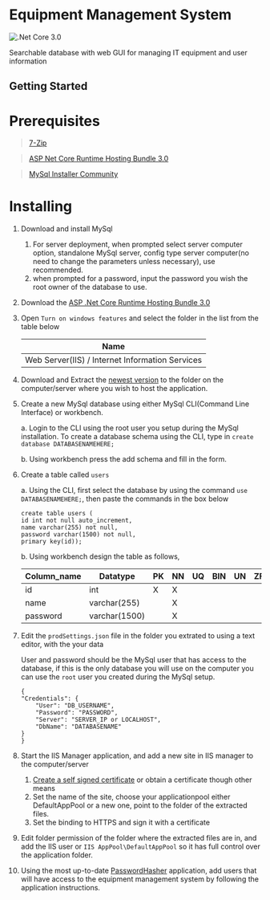 # Equipment Management System
![.Net Core 3.0](https://img.shields.io/badge/.Net%20Core-3.0-success)

Searchable database with web GUI for managing IT equipment and user information

## Getting Started

# Prerequisites

> [7-Zip](https://www.7-zip.org/a/7z1900-x64.exe)

> [ASP Net Core Runtime Hosting Bundle 3.0](https://download.visualstudio.microsoft.com/download/pr/32b71802-0b4d-4064-a7e6-083b5155d3b1/080cf60a5c06be4ed27e2eac6c693f2f/dotnet-hosting-3.0.1-win.exe)

> [MySql Installer Community](https://dev.mysql.com/downloads/installer/)

# Installing

1. Download and install MySql

    1. For server deployment, when prompted select server computer option, standalone MySql server, config type server computer(no need to change the parameters unless necessary), use recommended.
    2. when prompted for a password, input the password you wish the root owner of the database to use.
    
2. Download the [ASP .Net Core Runtime Hosting Bundle 3.0](https://download.visualstudio.microsoft.com/download/pr/32b71802-0b4d-4064-a7e6-083b5155d3b1/080cf60a5c06be4ed27e2eac6c693f2f/dotnet-hosting-3.0.1-win.exe)

3. Open `Turn on windows features` and select the folder in the list from the table below

    Name                                               |
    -------------------------------------------------- |
    Web Server(IIS) / Internet Information Services    |
    

4. Download and Extract the [newest version](https://github.com/UtbOvertorneaPM/EquipmentManagementSystem/releases) to the folder on the computer/server where you wish to host the application.

5. Create a new MySql database using either MySql CLI(Command Line Interface) or workbench.

    a. Login to the CLI using the root user you setup during the MySql installation. 
    To create a database schema using the CLI, type in `create database DATABASENAMEHERE;`
  
    b. Using workbench press the add schema and fill in the form.
  
6. Create a table called `users`

    a. Using the CLI, first select the database by using the command `use DATABASENAMEHERE;`, then paste the commands in the box below
    ```
    create table users (
    id int not null auto_increment,
    name varchar(255) not null,
    password varchar(1500) not null,
    primary key(id));
    ```
  
    b. Using workbench design the table as follows, 
  
    Column_name | Datatype       | PK | NN | UQ | BIN | UN | ZF | AI
    ----------- | -------------- | -- | -- | -- | --- | -- | -- | --
    id          | int            | X  | X  |    |     |    |    | X 
    name        | varchar(255)   |    | X  |    |     |    |    |    
    password    | varchar(1500)  |    | X  |    |     |    |    |

7. Edit the `prodSettings.json` file in the folder you extrated to using a text editor, with the your data

    User and password should be the MySql user that has access to the database, if this is the only database you will use on the computer you can use the `root` user you created during the MySql setup.
    ```
    {
    "Credentials": {
        "User": "DB_USERNAME",
        "Password": "PASSWORD",
        "Server": "SERVER_IP or LOCALHOST",
        "DbName": "DATABASENAME"
    }
    }
   ```

 8. Start the IIS Manager application, and add a new site in IIS manager to the computer/server
 
     1. [Create a self signed certificate]() or obtain a certificate though other means
     2. Set the name of the site, choose your applicationpool either DefaultAppPool or a new one, point to the folder of the extracted files.
     3. Set the binding to HTTPS and sign it with a certificate
 
 9. Edit folder permission of the folder where the extracted files are in, and add the IIS user or `IIS AppPool\DefaultAppPool` so it has full control over the application folder.
 
 10. Using the most up-to-date [PasswordHasher](https://github.com/UtbOvertorneaPM/PasswordHasher/releases/download/v1.1/PasswordHasher.7z) application, add users that will have access to the equipment management system by following the application instructions.


